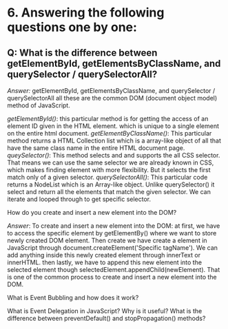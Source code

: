 # 6. Answering the following questions one by one:

## Q: What is the difference between getElementById, getElementsByClassName, and querySelector / querySelectorAll?

_Answer:_ getElementById, getElementsByClassName, and querySelector / querySelectorAll all these are the common DOM (document object model) method of JavaScript.

_getElementById()_: this particular method is for getting the access of an element ID given in the HTML element. which is unique to a single element on the entire html document.
_getElementByClassName()_: This particular method returns a HTML Collection list which is a array-like object of all that have the same class name in the entire HTML document page.
_queySelector()_: This method selects and and supports the all CSS selector. That means we can use the same selector we are already known in CSS, which makes finding element with more flexibility. But it selects the first match only of a given selector.
_querySelectorAll()_: This particular code returns a NodeList which is an Array-like object. Unlike querySelector() it select and return all the elements that match the given selector. We can iterate and looped through to get specific selector.

How do you create and insert a new element into the DOM?

_Answer_: To create and insert a new element into the DOM: at first, we have to access the specific element by getElementBy() where we want to store newly created DOM element. Then create we have create a element in JavaScript through document.createElement('Specific tagName'). We can add anything inside this newly created element through innerText or innerHTML. then lastly, we have to append this new element into the selected element though selectedElement.appendChild(newElement). That is one of the common process to create and insert a new element into the DOM.

What is Event Bubbling and how does it work?


What is Event Delegation in JavaScript? Why is it useful?
What is the difference between preventDefault() and stopPropagation() methods?
